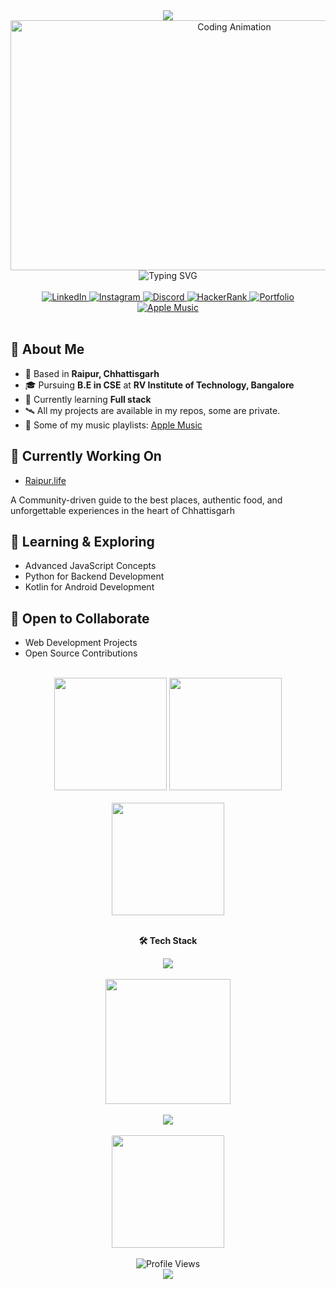 <div align="center">
  <img src="https://capsule-render.vercel.app/api?type=waving&color=0:00D4FF,50:0099CC,100:7209B7&height=120&section=header&text=Naman%20Bagdiya&fontSize=40&fontColor=FFFFFF&animation=fadeIn&fontAlignY=35"/>
</div>

<div align="center">
  <img src="https://i.pinimg.com/originals/90/70/32/9070324cdfc07c68d60eed0c39e77573.gif" width="700" height="400" alt="Coding Animation" />
</div>

<div align="center">
  <img src="https://readme-typing-svg.herokuapp.com?font=JetBrains+Mono&weight=500&size=26&duration=4000&pause=1000&color=58A6FF&center=true&vCenter=true&random=false&width=600&lines=Web+Developer+%F0%9F%92%BB;Music+Enthusiast+%F0%9F%8E%B5;Digital+Artisan+%F0%9F%8E%A8;Open-Source+Contributor+%F0%9F%8C%9F;Food+Enthusiast+%F0%9F%8D%95" alt="Typing SVG" />
</div>

<br>

<div align="center">
  <a href="https://www.linkedin.com/in/namanbagdiya/" target="_blank">
    <img src="https://img.shields.io/badge/LinkedIn-%230077B5.svg?style=for-the-badge&logo=linkedin&logoColor=white" alt="LinkedIn"/>
  </a>
  <a href="https://instagram.com/namaan_b" target="_blank">
    <img src="https://img.shields.io/badge/Instagram-%23E4405F.svg?style=for-the-badge&logo=instagram&logoColor=white" alt="Instagram"/>
  </a>
  <a href="https://discordapp.com/users/932995196101201951" target="_blank">
    <img src="https://img.shields.io/badge/Discord-%237289DA.svg?style=for-the-badge&logo=discord&logoColor=white" alt="Discord"/>
  </a>
  <a href="https://www.hackerrank.com/namanbagdiya" target="_blank">
    <img src="https://img.shields.io/badge/HackerRank-%232EC866.svg?style=for-the-badge&logo=hackerrank&logoColor=white" alt="HackerRank"/>
  </a>
  <a href="https://www.namanbagdiya.me/" target="_blank">
    <img src="https://img.shields.io/badge/Portfolio-%23FF6B6B.svg?style=for-the-badge&logo=safari&logoColor=white" alt="Portfolio"/>
  </a>
  <a href="https://music.apple.com/profile/NamanOG" target="_blank">
    <img src="https://img.shields.io/badge/Apple%20Music-%23FA243C.svg?style=for-the-badge&logo=apple-music&logoColor=white" alt="Apple Music"/>
  </a>
</div>

<br>

## 📜 About Me

- 📍 Based in **Raipur, Chhattisgarh**
- 🎓 Pursuing **B.E in CSE** at **RV Institute of Technology, Bangalore**
- 🔭 Currently learning **Full stack**
- 🛰️ All my projects are available in my repos, some are private.
- 🎵 Some of my music playlists: [Apple Music](https://music.apple.com/profile/NamanOG)

## 🎯 Currently Working On

- [Raipur.life](https://raipurlife.vercel.app/)

A Community-driven guide to the best places, authentic food, and unforgettable experiences in the heart of Chhattisgarh

## 🌱 Learning & Exploring

- Advanced JavaScript Concepts
- Python for Backend Development  
- Kotlin for Android Development

## 💫 Open to Collaborate

- Web Development Projects
- Open Source Contributions

<br>

<div align="center">
  <img src="https://github-readme-stats.vercel.app/api?username=NamanOG&show_icons=true&theme=github_dark&hide_border=true&bg_color=0d1117&title_color=58a6ff&text_color=c9d1d9&icon_color=58a6ff&border_radius=12" height="180"/>
  <img src="https://github-readme-stats.vercel.app/api/top-langs?username=NamanOG&layout=compact&theme=github_dark&hide_border=true&bg_color=0d1117&title_color=58a6ff&text_color=c9d1d9&border_radius=12" height="180"/>
</div>

<br>

<div align="center">
  <img src="https://github-readme-streak-stats.herokuapp.com/?user=NamanOG&theme=github-dark-blue&hide_border=true&background=0d1117&stroke=58a6ff&ring=58a6ff&fire=ff7b72&currStreakLabel=58a6ff&sideLabels=c9d1d9&dates=c9d1d9&border_radius=12" height="180"/>
</div>

<br>

<div align="center">

**🛠️ Tech Stack**

<img src="https://skillicons.dev/icons?i=html,css,js,ts,react,nextjs,nodejs,express,mongodb,python,cpp,kotlin,git,github,vscode,figma&theme=dark" />

</div>

<br>

<div align="center">
  <img src="https://github-readme-activity-graph.vercel.app/graph?username=NamanOG&theme=github-compact&hide_border=true&bg_color=0d1117&color=58a6ff&line=58a6ff&point=ff7b72&area=true&area_color=21262d" height="200"/>
</div>

<br>

<div align="center">
  <img src="https://github-profile-trophy.vercel.app/?username=NamanOG&theme=github_dark&no-frame=true&no-bg=true&margin-w=4&column=7" />
</div>

<br>

<div align="center">
  <img src="https://github-readme-stats.vercel.app/api/wakatime?username=NamanOG&theme=github_dark&hide_border=true&bg_color=0d1117&title_color=58a6ff&text_color=c9d1d9&border_radius=12" height="180"/>
</div>

<br>

<div align="center">
  <img src="https://komarev.com/ghpvc/?username=NamanOG&style=for-the-badge&color=58a6ff&label=Profile+Views" alt="Profile Views"/>
</div>

<div align="center">
  <img src="https://capsule-render.vercel.app/api?type=waving&color=0:00D4FF,50:0099CC,100:7209B7&height=80&section=footer"/>
</div>
